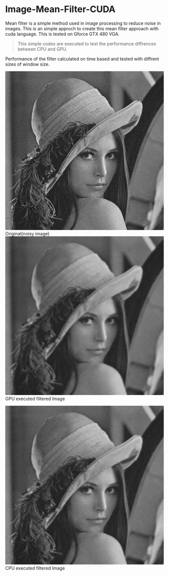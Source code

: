 # Image-Mean-Filter-CUDA
Mean filter is a simple method used in image processing to reduce noise in images. This is an simple approch to create this mean filter approach with cuda language. This is tested on Gforce GTX 480 VGA. 

> This simple codes are executed to test the performance diffrences
> between CPU and GPU.

Performance of the filter calculated on time based and tested with diffrent sizes of window size. 

![Original Image](https://raw.githubusercontent.com/ThilinaPrasad/Image-Mean-Filter-CUDA/master/pic_640.bmp)
Original(noisy image)
![FIltered Image](https://raw.githubusercontent.com/ThilinaPrasad/Image-Mean-Filter-CUDA/master/GPU_out_640.bmp)
GPU executed filtered Image

![enter image description here](https://raw.githubusercontent.com/ThilinaPrasad/Image-Mean-Filter-CUDA/master/CPU_out_640.bmp)
CPU executed filtered Image
<!--stackedit_data:
eyJoaXN0b3J5IjpbLTEwNDYyODUyNywtNjY5MTUxODgwLC0xOT
U0MDczNjM4XX0=
-->